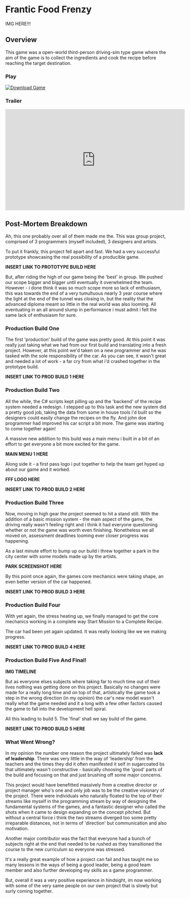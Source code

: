 # **Frantic Food Frenzy**

IMG HERE!!!

## **Overview**
This game was a open-world third-person driving-sim type game where the aim of the game is to collect the ingredients and cook the recipe before reaching the target destination.

### Play

[![Download Game]({{site.baseurl}}/img/common/download-game.png)](https://red-wild.com)

### Trailer
<iframe width="560" height="315" src="https://www.youtube-nocookie.com/embed/26N0AMmhz0U" frameborder="0" allow="accelerometer; autoplay; encrypted-media; gyroscope; picture-in-picture" allowfullscreen></iframe>

## **Post-Mortem Breakdown**

Ah, this one probably over all of them made me the.  This was group project, comprised of 3 programmers (myself included), 3 designers and  artists.

To put it frankly, this project fell apart and fast. We had a very successful prototype showcasing the real possibility of a producible game.

**INSERT LINK TO PROTOTYPE BUILD HERE**

But, after riding the high of our game being the 'best' in group. We pushed our scope bigger and bigger until eventually it overwhelmed the team. However - i done think it was so much scope more so lack of enthusiasm, this was towards the end of a very tumultuous nearly 3 year course where the light at the end of the tunnel was closing in, but the reality that the advanced diploma meant so little in the real world was also looming. All eventuating in an all around slump in performance i must admit i felt the same lack of enthusiasm for sure.

### **Production Build One**

The first 'production' build of the game was pretty good. At this point it was really just taking what we had from our first build and translating into a fresh project. However, at this point we'd taken on a new programmer and he was tasked with the sole responsibility of the car. As you can see, it wasn't great and needed a lot of work - a far cry from what i'd crashed together in the prototype build.

**INSERT LINK TO PROD BUILD 1 HERE**

### **Production Build Two**

All the while, the C# scripts kept pilling up and the 'backend' of the recipe system needed a redesign. I stepped up to this task and the new system did a pretty good job, taking the data from some in house tools i'd built so the designers could easily change the recipes on the fly. And john doe programmer had improved his car script a bit more. The game was starting to come together again!

A massive new addition to this build was a main menu i built in a bit of an effort to get everyone a bit more excited for the game.

**MAIN MENU 1 HERE**

Along side it - a first pass logo i put together to help the team get hyped up about our game and it worked.

**FFF LOGO HERE**

**INSERT LINK TO PROD BUILD 2 HERE**

### **Production Build Three**

Now, moving in high gear the project seemed to hit a stand still. With the addition of a basic mission system - the main aspect of the game, the driving really wasn't feeling right and i think it had everyone questioning whether or not the game was worth even finishing. Nonetheless we all moved on, assessment deadlines looming ever closer progress was happening.

As a last minute effort to bump up our build i threw together a park in the city center with some models made up by the artists. 

**PARK SCREENSHOT HERE**

By this point once again, the games core mechanics were taking shape, an even better version of the car happened.

**INSERT LINK TO PROD BUILD 3 HERE**

### **Production Build Four**

With yet again, the stress heating up, we finally managed to get the core mechanics working in a complete way Start Mission to a Complete Recipe.

The car had been yet again updated. It was really looking like we we making progress.

**INSERT LINK TO PROD BUILD 4 HERE**

### Production Build Five And Final!

**IMG TIMELINE**

But as everyone elses subjects where taking far to much time out of their lives nothing was getting done on this project. Basically no changes were made for a really long time and on top of that, artistically the game took a step in the wrong direction (in my opinion) the car's new model wasn't really what the game needed and it a long with a few other factors caused the game to fall into the development hell spiral.

All this leading to build 5. The 'final' shall we say build of the game.

**INSERT LINK TO PROD BUILD 5 HERE**

### What Went Wrong?
In my opinion the number one reason the project ultimately failed was **lack of leadership**. There was very little in the way of 'leadership' from the teachers and the times they did it often manifested it self in sugarcoated bs that ultimately wasn't constructive - basically choosing the 'good' parts of the build and focusing on that and just brushing off some major concerns. 

This project would have benefitted massively from a creative director or project manager who's one and only job was to be the creative visionary of the project. There were individuals who naturally floated to the top of their streams like myself in the programming stream by way of designing the fundamental systems of the games, and a fantastic designer who called the shots when it came to design expanding on the concept pitched. But without a central force i think the two streams diverged too some pretty irreparable distances, not in terms of 'direction' but communication and also motivation.

Another major contributor was the fact that everyone had a bunch of subjects right at the end that needed to be rushed as they transitioned the course to the new curriculum so everyone was stressed.

It's a really great example of how a project can fail and has taught me so many lessons in the ways of being a good leader, being a good team member and also further developing my skills as a game programmer.

But, overall it was a very positive experience in hindsight, im now working with some of the very same people on our own project that is slowly but surly coming together.
